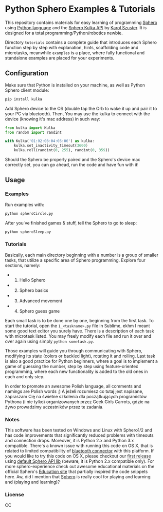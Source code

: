 # Python Sphero Examples & Tutorials

This repository contains materials for easy learning of programming [Sphero](http://www.gosphero.com/) using [Python language](https://www.python.org/) and the [Sphero Kulka API](https://github.com/karol-szuster/kulka) by [Karol Szuster](https://github.com/karol-szuster). It is designed for a total programming/Python/robotics newbie.

Directory ```tutorials``` contains a complete guide that introduces each Sphero function step by step with explanation, hints, scaffolding code and microtasks, meanwhile ```examples``` is a place, where fully functional and standalone examples are placed for your experiments.

## Configuration

Make sure that Python is installed on your machine, as well as Python Sphero client module:
```sh
pip install kulka
```
Add Sphero device to the OS (double tap the Orb to wake it up and pair it to your PC via bluetooth). Then, You may use the kulka to connect with the device (knowing it's mac address) in such way:
```python
from kulka import Kulka
from random import randint

with Kulka('01:02:03:04:05:06') as kulka:
    kulka.set_inactivity_timeout(3600)
    kulka.roll(randint(0, 255), randint(0, 359))
```
Should the Sphero be properly paired and the Sphero's device mac correctly set, you can go ahead, run the code and have fun with it!

## Usage

### Examples

Run examples with:
```sh
python spheroCircle.py
```
After you've finished games & stuff, tell the Sphero to go to sleep:
```sh
python spheroSleep.py
```

### Tutorials

Basically, each main directory beginning with a number is a group of smaller tasks, that utilize a specific area of Sphero programming. Explore four sections, namely:
* 1. Hello Sphero
* 2. Sphero basics
* 3. Advanced movement
* 4. Sphero guess game

Each small task is to be done one by one, beginning from the first task. To start the tutorial, open the ```1_<taskname>.py``` file in Sublime, ekhm I meant some good text editor you surely have. There is a description of each task with microtask listed. You may freely modify each file and run it over and over again using simply ```python sometask.py```.

Those examples will guide you through communicating with Sphero, modifying its state (colors or backled light), rotating it and rolling. Last task is also a good practice for Python beginners, where a goal is to implement a game of guessing the number, step by step using feature-oriented programming, where each new functionality is added to the old ones in each and only step.

In order to promote an awesome Polish language, all comments and namings are Polish words ;) A jeżeli rozumiesz co tutaj jest napisane, zapraszam Cię na świetne szkolenia dla początkujących programistów Pythona (i nie tylko) organizowanych przez Geek Girls Carrots, gdzie na żywo prowadzimy uczestników przez te zadania.

### Notes

This software has been tested on Windows and Linux with Sphero1/2 and has code improvements that significantly reduced problems with timeouts and connection drops. Moreover, it is Python 2.x and Python 3.x compatible. There's a known issue with running this code on OS X, that is related to limited compatibility of [bluetooth connector](https://github.com/karulis/pybluez) with this platform. If you would like to try this code on OS X, please checkout our [first release](https://github.com/zdanowiczkonrad/PythonSphero/releases/tag/v1.0.0) using [default Sphero API lib](https://github.com/faulkner/sphero) (beware, it is Python 2.x compatible only). For more sphero-experience check out awesome educational materials on the official Sphero's [Education site](http://www.gosphero.com/education/) that partially inspired the code snippets here. Aw, did I mention that [Sphero](http://www.gosphero.com/) is really cool for playing and learning and (playing and learning)?

### License
CC
